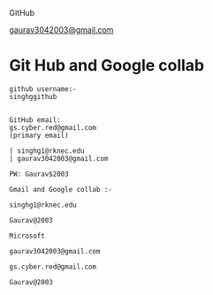 
GitHub

gaurav3042003@gmail.com




# Git Hub and Google collab

```
github username:- 
singhggithub


GitHub email:
gs.cyber.red@gmail.com
(primary email) 

| singhg1@rknec.edu 
| gaurav3042003@gmail.com

PW: Gaurav$2003

```



```
Gmail and Google collab :-

singhg1@rknec.edu

Gaurav@2003
```




```
Microsoft

gaurav3042003@gmail.com

gs.cyber.red@gmail.com

Gaurav@2003
```